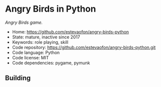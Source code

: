 # Angry Birds in Python

_Angry Birds game._

- Home: https://github.com/estevaofon/angry-birds-python
- State: mature, inactive since 2017
- Keywords: role playing, skill
- Code repository: https://github.com/estevaofon/angry-birds-python.git
- Code language: Python
- Code license: MIT
- Code dependencies: pygame, pymunk

## Building


